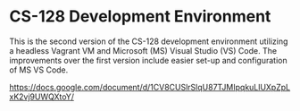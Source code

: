 # CS-128 Development Environment
This is the second version of the CS-128 development environment utilizing a headless Vagrant VM and Microsoft (MS) Visual Studio (VS) Code.  The improvements over the first version include easier set-up and configuration of MS VS Code.

https://docs.google.com/document/d/1CV8CUSlrSlqU87TJMIpqkuLlUXpZpLxK2vj9UWQXtoY/